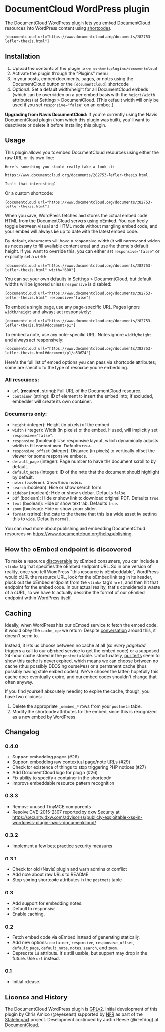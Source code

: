 # DocumentCloud WordPress plugin

The DocumentCloud WordPress plugin lets you embed [DocumentCloud](https://www.documentcloud.org/) resources into WordPress content using [shortcodes](https://codex.wordpress.org/Shortcode_API).

    [documentcloud url="https://www.documentcloud.org/documents/282753-lefler-thesis.html"]

## Installation

1. Upload the contents of the plugin to `wp-content/plugins/documentcloud`
2. Activate the plugin through the "Plugins" menu
3. In your posts, embed documents, pages, or notes using the DocumentCloud button or the `[documentcloud]` shortcode
4. Optional: Set a default width/height for all DocumentCloud embeds (which can be overridden on a per-embed basis with the `height/width` attributes) at Settings > DocumentCloud. (This default width will only be used if you set `responsive="false"` on an embed.)

**Upgrading from Navis DocumentCloud:** If you're currently using the Navis DocumentCloud plugin (from which this plugin was built), you'll want to deactivate or delete it before installing this plugin.

## Usage

This plugin allows you to embed DocumentCloud resources using either the raw URL on its own line:

    Here's something you should really take a look at:

    https://www.documentcloud.org/documents/282753-lefler-thesis.html

    Isn't that interesting?

Or a custom shortcode:

    [documentcloud url="https://www.documentcloud.org/documents/282753-lefler-thesis.html"]

When you save, WordPress fetches and stores the actual embed code HTML from the DocumentCloud servers using oEmbed. You can freely toggle between visual and HTML mode without mangling embed code, and your embed will always be up to date with the latest embed code.

By default, documents will have a responsive width (it will narrow and widen as necessary to fill available content area) and use the theme's default height. If you want to override this, you can either set `responsive="false"` or explicitly set a `width`:

    [documentcloud url="https://www.documentcloud.org/documents/282753-lefler-thesis.html" width="600"]

You can set your own defaults in Settings > DocumentCloud, but default widths will be ignored unless `responsive` is disabled:

    [documentcloud url="https://www.documentcloud.org/documents/282753-lefler-thesis.html" responsive="false"]

To embed a single page, use any page-specific URL. Pages ignore `width/height` and always act responsively:

    [documentcloud url="https://www.documentcloud.org/documents/282753-lefler-thesis.html#document/p1"]

To embed a note, use any note-specific URL. Notes ignore `width/height` and always act responsively:

    [documentcloud url="https://www.documentcloud.org/documents/282753-lefler-thesis.html#document/p1/a53674"]

Here's the full list of embed options you can pass via shortcode attributes; some are specific to the type of resource you're embedding.

### All resources:

- `url` (**required**, string): Full URL of the DocumentCloud resource.
- `container` (string): ID of element to insert the embed into; if excluded, embedder will create its own container.

### Documents only:

- `height` (integer): Height (in pixels) of the embed.
- `width` (integer): Width (in pixels) of the embed. If used, will implicitly set `responsive="false"`.
- `responsive` (boolean): Use responsive layout, which dynamically adjusts width to fill content area. Defaults `true`.
- `responsive_offset` (integer): Distance (in pixels) to vertically offset the viewer for some responsive embeds.
- `default_page` (integer): Page number to have the document scroll to by default.
- `default_note` (integer): ID of the note that the document should highlight by default.
- `notes` (boolean): Show/hide notes:
- `search` (boolean): Hide or show search form.
- `sidebar` (boolean): Hide or show sidebar. Defaults `false`.
- `pdf` (boolean): Hide or show link to download original PDF. Defaults `true`.
- `text` (boolean): Hide or show text tab. Defaults `true`.
- `zoom` (boolean): Hide or show zoom slider.
- `format` (string): Indicate to the theme that this is a wide asset by setting this to `wide`. Defaults `normal`.

You can read more about publishing and embedding DocumentCloud resources on https://www.documentcloud.org/help/publishing.

## How the oEmbed endpoint is discovered

To make a resource [discoverable](http://oembed.com/#section4) by oEmbed consumers, you can include a `<link>` tag that specifies the oEmbed endpoint URL. So in one version of reality, once you tell WordPress "this resource is oEmbeddable", WordPress would cURL the resource URL, look for the oEmbed link tag in its header, pluck out the oEmbed endpoint from the `<link>` tag's `href`, and then hit that endpoint for the embed code. In our actual reality, that's considered a waste of a cURL, so we have to actually describe the format of our oEmbed endpoint within WordPress itself.

## Caching

Ideally, when WordPress hits our oEmbed service to fetch the embed code, it would obey the `cache_age` we return. Despite [conversation](https://core.trac.wordpress.org/ticket/14759) around this, it doesn't seem to.

Instead, it lets us choose between no cache at all (so *every pageload* triggers a call to our oEmbed service to get the embed code) or a supposed 24-hour cache stored in the `postmeta` table. Unfortunately, [our tests](https://github.com/documentcloud/wordpress-documentcloud/issues/20) seem to show this cache is never expired, which means we can choose between no cache (thus possibly DDOSing ourselves) or a permanent cache (thus possibly having stale embed codes). We've chosen the latter; hopefully this cache does eventually expire, and our embed codes shouldn't change that often anyway.

If you find yourself absolutely needing to expire the cache, though, you have two choices:

1. Delete the appropriate `_oembed_*` rows from your `postmeta` table.
2. Modify the shortcode attributes for the embed, since this is recognized as a new embed by WordPress.

## Changelog

### 0.4.0
* Support embedding pages (#28)
* Support embedding raw contextual page/note URLs (#29)
* Check for existence of things to stop triggering PHP notices (#27)
* Add DocumentCloud logo for plugin (#26)
* Fix ability to specify a container in the shortcode
* Improve embeddable resource pattern recognition

### 0.3.3
* Remove unused TinyMCE components
* Resolve CVE-2015-2807 reported by dxw Security at https://security.dxw.com/advisories/publicly-exploitable-xss-in-wordpress-plugin-navis-documentcloud/

### 0.3.2
* Implement a few best practice security measures

### 0.3.1
* Check for old (Navis) plugin and warn admins of conflict
* Add note about raw URLs to README
* Stop storing shortcode attributes in the `postmeta` table

### 0.3
* Add support for embedding notes.
* Default to responsive.
* Enable caching.

### 0.2
* Fetch embed code via oEmbed instead of generating statically.
* Add new options: `container`, `responsive`, `responsive_offset`, `default_page`, `default_note`, `notes`, `search`, and `zoom`.
* Deprecate `id` attribute. It's still usable, but support may drop in the future. Use `url` instead.

### 0.1
* Initial release.

## License and History

The DocumentCloud WordPress plugin is [GPLv2](http://www.gnu.org/licenses/gpl-2.0.html). Initial development of this plugin by Chris Amico (@eyeseast) supported by [NPR](http://www.npr.org) as part of the [StateImpact](http://stateimpact.npr.org) project. Development continued by Justin Reese (@reefdog) at [DocumentCloud](https://www.documentcloud.org/).
